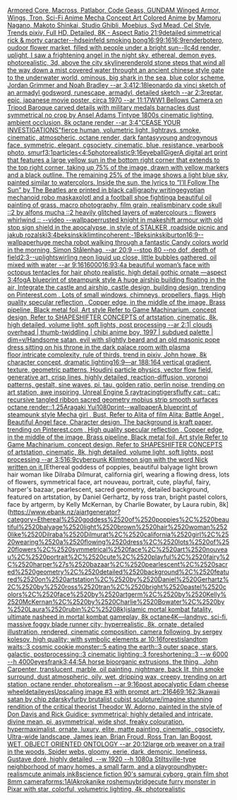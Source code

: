 [Armored Core, Macross, Patlabor, Code Geass, GUNDAM Winged Armor, Wings, Tron, Sci-Fi Anime Mecha Concept Art Colored Anime by Mamoru Nagano, Makoto Shinkai, Studio Ghibli, Moebius, Syd Mead, Cel Style, Trends pixiv, Full HD, Detailed, 8K - Aspect Ratio 21:9](https://www.ebank.nz/aiartgenerator?category=Armored%2520Core%2C%2520Macross%2C%2520Patlabor%2C%2520Code%2520Geass%2C%2520GUNDAM%2520Winged%2520Armor%2C%2520Wings%2C%2520Tron%2C%2520Sci-Fi%2520Anime%2520Mecha%2520Concept%2520Art%2520Colored%2520Anime%2520by%2520Mamoru%2520Nagano%2C%2520Makoto%2520Shinkai%2C%2520Studio%2520Ghibli%2C%2520Moebius%2C%2520Syd%2520Mead%2C%2520Cel%2520Style%2C%2520Trends%2520pixiv%2C%2520Full%2520HD%2C%2520Detailed%2C%25208K%2520-%2520Aspect%2520Ratio%252021%3A9)[detailed simmetrical rick & morty caracter](https://www.ebank.nz/aiartgenerator?category=detailed%2520simmetrical%2520rick%2520%26%2520morty%2520caracter)[--hd](https://www.ebank.nz/aiartgenerator?category=--hd)[seinfeld smoking bong](https://www.ebank.nz/aiartgenerator?category=seinfeld%2520smoking%2520bong)[16:9](https://www.ebank.nz/aiartgenerator?category=16%3A9)[9:16](https://www.ebank.nz/aiartgenerator?category=9%3A16)[16:9](https://www.ebank.nz/aiartgenerator?category=16%3A9)[render](https://www.ebank.nz/aiartgenerator?category=render)[botero, oudoor flower market, filled with people under a bright sun](https://www.ebank.nz/aiartgenerator?category=botero%2C%2520oudoor%2520flower%2520market%2C%2520filled%2520with%2520people%2520under%2520a%2520bright%2520sun)[](https://www.ebank.nz/aiartgenerator?category=)[--ll](https://www.ebank.nz/aiartgenerator?category=--ll)[c4d render, uplight, I saw a frightening angel in the night sky, ethereal, demon eyes, photorealistic, 3d, above the city skyline](https://www.ebank.nz/aiartgenerator?category=c4d%2520render%2C%2520uplight%2C%2520I%2520saw%2520a%2520frightening%2520angel%2520in%2520the%2520night%2520sky%2C%2520ethereal%2C%2520demon%2520eyes%2C%2520photorealistic%2C%25203d%2C%2520above%2520the%2520city%2520skyline)[render](https://www.ebank.nz/aiartgenerator?category=render)[old stone steps that wind all the way down a mist covered water throught an ancient chinese style gate to the underwater world, ominous, big shark in the sea, blue color scheme, Jordan Grimmer and Noah Bradley --ar 3:4](https://www.ebank.nz/aiartgenerator?category=old%2520stone%2520steps%2520that%2520wind%2520all%2520the%2520way%2520down%2520a%2520mist%2520covered%2520water%2520throught%2520an%2520ancient%2520chinese%2520style%2520gate%2520to%2520the%2520underwater%2520world%2C%2520ominous%2C%2520big%2520shark%2520in%2520the%2520sea%2C%2520blue%2520color%2520scheme%2C%2520Jordan%2520Grimmer%2520and%2520Noah%2520Bradley%2520--ar%25203%3A4)[12:18](https://www.ebank.nz/aiartgenerator?category=12%3A18)[leonardo da vinci sketch of an armadyl godsword, runescape, armadyl, detailed sketch --ar 2:3](https://www.ebank.nz/aiartgenerator?category=leonardo%2520da%2520vinci%2520sketch%2520of%2520an%2520armadyl%2520godsword%2C%2520runescape%2C%2520armadyl%2C%2520detailed%2520sketch%2520--ar%25202%3A3)[reptar, epic, japanese movie poster, circa 1970 --ar 11:17](https://www.ebank.nz/aiartgenerator?category=reptar%2C%2520epic%2C%2520japanese%2520movie%2520poster%2C%2520circa%25201970%2520--ar%252011%3A17)[WW1 Bellows Camera on Tripod Baroque carved details with military medals barnacles dust  symmetrical no crop by Ansel Adams Tintype 1800s cinematic lighting, ambient occlusion, 8k octane render --ar 3:4](https://www.ebank.nz/aiartgenerator?category=WW1%2520Bellows%2520Camera%2520on%2520Tripod%2520Baroque%2520carved%2520details%2520with%2520military%2520medals%2520barnacles%2520dust%2520%2520symmetrical%2520no%2520crop%2520by%2520Ansel%2520Adams%2520Tintype%25201800s%2520cinematic%2520lighting%2C%2520ambient%2520occlusion%2C%25208k%2520octane%2520render%2520--ar%25203%3A4)["CEASE YOUR INVESTIGATIONS"](https://www.ebank.nz/aiartgenerator?category=%22CEASE%2520YOUR%2520INVESTIGATIONS%22)[fierce human, volumetric light, lightrays, smoke, cinematic, atmospheric, octane render, dark fantasy](https://www.ebank.nz/aiartgenerator?category=fierce%2520human%2C%2520volumetric%2520light%2C%2520lightrays%2C%2520smoke%2C%2520cinematic%2C%2520atmospheric%2C%2520octane%2520render%2C%2520dark%2520fantasy)[young androgynous face, symmetric, elegant, cgsociety, cinematic, blue, resistance, yearbook photo, smurf](https://www.ebank.nz/aiartgenerator?category=young%2520androgynous%2520face%2C%2520symmetric%2C%2520elegant%2C%2520cgsociety%2C%2520cinematic%2C%2520blue%2C%2520resistance%2C%2520yearbook%2520photo%2C%2520smurf)[3:1](https://www.ebank.nz/aiartgenerator?category=3%3A1)[particles](https://www.ebank.nz/aiartgenerator?category=particles)[<4:5](https://www.ebank.nz/aiartgenerator?category=%3C4%3A5)[photorealistic](https://www.ebank.nz/aiartgenerator?category=photorealistic)[9:16](https://www.ebank.nz/aiartgenerator?category=9%3A16)[eyeball](https://www.ebank.nz/aiartgenerator?category=eyeball)[Giger](https://www.ebank.nz/aiartgenerator?category=Giger)[A digital art print that features a large yellow sun in the bottom right corner that extends to the top right corner, taking up 75% of the image, drawn with yellow markers and a black outline. The remaining 25% of the image shows a light blue sky, painted similar to watercolors. Inside the sun, the lyrics to “I’ll Follow The Sun” by The Beatles are printed in black calligraphy writing](https://www.ebank.nz/aiartgenerator?category=A%2520digital%2520art%2520print%2520that%2520features%2520a%2520large%2520yellow%2520sun%2520in%2520the%2520bottom%2520right%2520corner%2520that%2520extends%2520to%2520the%2520top%2520right%2520corner%2C%2520taking%2520up%252075%25%2520of%2520the%2520image%2C%2520drawn%2520with%2520yellow%2520markers%2520and%2520a%2520black%2520outline.%2520The%2520remaining%252025%25%2520of%2520the%2520image%2520shows%2520a%2520light%2520blue%2520sky%2C%2520painted%2520similar%2520to%2520watercolors.%2520Inside%2520the%2520sun%2C%2520the%2520lyrics%2520to%2520%E2%80%9CI%E2%80%99ll%2520Follow%2520The%2520Sun%E2%80%9D%2520by%2520The%2520Beatles%2520are%2520printed%2520in%2520black%2520calligraphy%2520writing)[egyptian mechanoid robo mask](https://www.ebank.nz/aiartgenerator?category=egyptian%2520mechanoid%2520robo%2520mask)[axolotl and a football shoe fighting](https://www.ebank.nz/aiartgenerator?category=axolotl%2520and%2520a%2520football%2520shoe%2520fighting)[a beautiful oil painting of grass, macro photography, film grain, realism](https://www.ebank.nz/aiartgenerator?category=a%2520beautiful%2520oil%2520painting%2520of%2520grass%2C%2520macro%2520photography%2C%2520film%2520grain%2C%2520realism)[binary code skull ::2 by alfons mucha ::2 heavily glitched layers of watercolours :: flowers whirlwind :: --video --wallpaper](https://www.ebank.nz/aiartgenerator?category=binary%2520code%2520skull%2520%3A%3A2%2520by%2520alfons%2520mucha%2520%3A%3A2%2520heavily%2520glitched%2520layers%2520of%2520watercolours%2520%3A%3A%2520flowers%2520whirlwind%2520%3A%3A%2520--video%2520--wallpaper)[rusted knight in makeshift armour with  old stop sign shield in the apocalypse, in style of STALKER ,roadside picnic and jakub rozalski](https://www.ebank.nz/aiartgenerator?category=rusted%2520knight%2520in%2520makeshift%2520armour%2520with%2520%2520old%2520stop%2520sign%2520shield%2520in%2520the%2520apocalypse%2C%2520in%2520style%2520of%2520STALKER%2520%2Croadside%2520picnic%2520and%2520jakub%2520rozalski)[3:4](https://www.ebank.nz/aiartgenerator?category=3%3A4)[beksinski](https://www.ebank.nz/aiartgenerator?category=beksinski)[klimt](https://www.ebank.nz/aiartgenerator?category=klimt)[incoherent:-1](https://www.ebank.nz/aiartgenerator?category=incoherent%3A-1)[Beksinkski](https://www.ebank.nz/aiartgenerator?category=Beksinkski)[burton](https://www.ebank.nz/aiartgenerator?category=burton)[16:9](https://www.ebank.nz/aiartgenerator?category=16%3A9)[--wallpaper](https://www.ebank.nz/aiartgenerator?category=--wallpaper)[huge mecha robot walking through a fantastic Candy colors world in the morning, Simon Stålenhag, --ar 20:9 --stop 80 --no dof ,depth of field](https://www.ebank.nz/aiartgenerator?category=huge%2520mecha%2520robot%2520walking%2520through%2520a%2520fantastic%2520Candy%2520colors%2520world%2520in%2520the%2520morning%2C%2520Simon%2520St%C3%A5lenhag%2C%2520--ar%252020%3A9%2520--stop%252080%2520--no%2520dof%2520%2Cdepth%2520of%2520field)[2:3](https://www.ebank.nz/aiartgenerator?category=2%3A3)[--uplight](https://www.ebank.nz/aiartgenerator?category=--uplight)[swirling neon liquid up close, little bubbles gathered, oil mixed with water --ar 9:16](https://www.ebank.nz/aiartgenerator?category=swirling%2520neon%2520liquid%2520up%2520close%2C%2520little%2520bubbles%2520gathered%2C%2520oil%2520mixed%2520with%2520water%2520--ar%25209%3A16)[16000](https://www.ebank.nz/aiartgenerator?category=16000)[16:9](https://www.ebank.nz/aiartgenerator?category=16%3A9)[3:4](https://www.ebank.nz/aiartgenerator?category=3%3A4)[a beautiful woman’s face with octopus tentacles for hair photo realistic, high detail gothic ornate —aspect 3:4](https://www.ebank.nz/aiartgenerator?category=a%2520beautiful%2520woman%E2%80%99s%2520face%2520with%2520octopus%2520tentacles%2520for%2520hair%2520photo%2520realistic%2C%2520high%2520detail%2520gothic%2520ornate%2520%E2%80%94aspect%25203%3A4)[fog](https://www.ebank.nz/aiartgenerator?category=fog)[A blueprint of steampunk style A huge airship building floating in the air, Integrate the castle and airship, castle design, building design,  trending on Pinterest.com , Lots of small windows, chimneys, propellers, flags, High quality specular reflection ,  Copper  edge, in the middle of the image, Brass pipeline,  Black metal foil,  Art style Refer to Game Machinarium.  concept design, Refer to SHAPESHIFTER CONCEPTS  of artstation, cinematic,  8k, high detailed,  volume light,  soft lights,  post processing    --ar 2:1](https://www.ebank.nz/aiartgenerator?category=A%2520blueprint%2520of%2520steampunk%2520style%2520A%2520huge%2520airship%2520building%2520floating%2520in%2520the%2520air%2C%2520Integrate%2520the%2520castle%2520and%2520airship%2C%2520castle%2520design%2C%2520building%2520design%2C%2520%2520trending%2520on%2520Pinterest.com%2520%2C%2520Lots%2520of%2520small%2520windows%2C%2520chimneys%2C%2520propellers%2C%2520flags%2C%2520High%2520quality%2520specular%2520reflection%2520%2C%2520%2520Copper%2520%2520edge%2C%2520in%2520the%2520middle%2520of%2520the%2520image%2C%2520Brass%2520pipeline%2C%2520%2520Black%2520metal%2520foil%2C%2520%2520Art%2520style%2520Refer%2520to%2520Game%2520Machinarium.%2520%2520concept%2520design%2C%2520Refer%2520to%2520SHAPESHIFTER%2520CONCEPTS%2520%2520of%2520artstation%2C%2520cinematic%2C%2520%25208k%2C%2520high%2520detailed%2C%2520%2520volume%2520light%2C%2520%2520soft%2520lights%2C%2520%2520post%2520processing%2520%2520%2520%2520--ar%25202%3A1)[| clouds overhead | thumb-twiddling | chibi anime boy, 1997 | subdued palette | dim=v](https://www.ebank.nz/aiartgenerator?category=%7C%2520clouds%2520overhead%2520%7C%2520thumb-twiddling%2520%7C%2520chibi%2520anime%2520boy%2C%25201997%2520%7C%2520subdued%2520palette%2520%7C%2520dim%3Dv)[/Handsome satan, evil   with slightly beard and an old masonic  pope dress sitting on his throne in the dark palace room with plasma floor,intricate complexity, rule of thirds, trend in pixiv, John howe, 8k character concept, dramatic lighting](https://www.ebank.nz/aiartgenerator?category=/Handsome%2520satan%2C%2520evil%2520%2520%2520with%2520slightly%2520beard%2520and%2520an%2520old%2520masonic%2520%2520pope%2520dress%2520sitting%2520on%2520his%2520throne%2520in%2520the%2520dark%2520palace%2520room%2520with%2520plasma%2520floor%2Cintricate%2520complexity%2C%2520rule%2520of%2520thirds%2C%2520trend%2520in%2520pixiv%2C%2520John%2520howe%2C%25208k%2520character%2520concept%2C%2520dramatic%2520lighting)[16:9](https://www.ebank.nz/aiartgenerator?category=16%3A9)[—ar 188:164 vertical gradient, texture, geometric patterns, Houdini particle physics, vector flow field, generative art, crisp lines, highly detailed, reaction-diffusion, voronoi patterns, gestalt, sine waves, pi, tau, golden ratio, perlin noise, trending on art station, awe inspiring, Unreal Engine 5 raytracing](https://www.ebank.nz/aiartgenerator?category=%E2%80%94ar%2520188%3A164%2520vertical%2520gradient%2C%2520texture%2C%2520geometric%2520patterns%2C%2520Houdini%2520particle%2520physics%2C%2520vector%2520flow%2520field%2C%2520generative%2520art%2C%2520crisp%2520lines%2C%2520highly%2520detailed%2C%2520reaction-diffusion%2C%2520voronoi%2520patterns%2C%2520gestalt%2C%2520sine%2520waves%2C%2520pi%2C%2520tau%2C%2520golden%2520ratio%2C%2520perlin%2520noise%2C%2520trending%2520on%2520art%2520station%2C%2520awe%2520inspiring%2C%2520Unreal%2520Engine%25205%2520raytracing)[tigers](https://www.ebank.nz/aiartgenerator?category=tigers)[fluffy cat:: cat:: recursive tangled ribbon sacred geometry mobius strip smooth surfaces octane render::1.25](https://www.ebank.nz/aiartgenerator?category=fluffy%2520cat%3A%3A%2520cat%3A%3A%2520recursive%2520tangled%2520ribbon%2520sacred%2520geometry%2520mobius%2520strip%2520smooth%2520surfaces%2520octane%2520render%3A%3A1.25)[Aragaki Yui](https://www.ebank.nz/aiartgenerator?category=Aragaki%2520Yui)[1080](https://www.ebank.nz/aiartgenerator?category=1080)[print](https://www.ebank.nz/aiartgenerator?category=print)[--wallpaper](https://www.ebank.nz/aiartgenerator?category=--wallpaper)[A blueprint of steampunk style Mecha girl , Bust, Refer to  Alita of film Alita: Battle Angel , Beautiful Angel face,  Character design, The background is kraft paper,  trending on Pinterest.com  , High quality specular reflection ,  Copper  edge, in the middle of the image, Brass pipeline,  Black metal foil,  Art style Refer to Game Machinarium.  concept design, Refer to SHAPESHIFTER CONCEPTS  of artstation, cinematic,  8k, high detailed,  volume light,  soft lights,  post processing    --ar 3:5](https://www.ebank.nz/aiartgenerator?category=A%2520blueprint%2520of%2520steampunk%2520style%2520Mecha%2520girl%2520%2C%2520Bust%2C%2520Refer%2520to%2520%2520Alita%2520of%2520film%2520Alita%3A%2520Battle%2520Angel%2520%2C%2520Beautiful%2520Angel%2520face%2C%2520%2520Character%2520design%2C%2520The%2520background%2520is%2520kraft%2520paper%2C%2520%2520trending%2520on%2520Pinterest.com%2520%2520%2C%2520High%2520quality%2520specular%2520reflection%2520%2C%2520%2520Copper%2520%2520edge%2C%2520in%2520the%2520middle%2520of%2520the%2520image%2C%2520Brass%2520pipeline%2C%2520%2520Black%2520metal%2520foil%2C%2520%2520Art%2520style%2520Refer%2520to%2520Game%2520Machinarium.%2520%2520concept%2520design%2C%2520Refer%2520to%2520SHAPESHIFTER%2520CONCEPTS%2520%2520of%2520artstation%2C%2520cinematic%2C%2520%25208k%2C%2520high%2520detailed%2C%2520%2520volume%2520light%2C%2520%2520soft%2520lights%2C%2520%2520post%2520processing%2520%2520%2520%2520--ar%25203%3A5)[16:9](https://www.ebank.nz/aiartgenerator?category=16%3A9)[cyberpunk Klimt](https://www.ebank.nz/aiartgenerator?category=cyberpunk%2520Klimt)[neon sign with the word Nick written on it.](https://www.ebank.nz/aiartgenerator?category=neon%2520sign%2520with%2520the%2520word%2520Nick%2520written%2520on%2520it.)[Ethereal goddess of poppies, beautiful balyage light brown hair woman like Dilraba Dilmurat, california girl, wearing a flowing dress, lots of flowers, symmetrical face, art nouveau, portrait, cute, playful, fairy, harper's bazaar, pearlescent, sacred geometry, detailed background, featured on artstation, by Daniel Gerhartz, by ross tran, bright pastel colors, face by artgerm, by Kelly McKernan, by Charlie Bowater, by Laura rubin, 8k](https://www.ebank.nz/aiartgenerator?category=Ethereal%2520goddess%2520of%2520poppies%2C%2520beautiful%2520balyage%2520light%2520brown%2520hair%2520woman%2520like%2520Dilraba%2520Dilmurat%2C%2520california%2520girl%2C%2520wearing%2520a%2520flowing%2520dress%2C%2520lots%2520of%2520flowers%2C%2520symmetrical%2520face%2C%2520art%2520nouveau%2C%2520portrait%2C%2520cute%2C%2520playful%2C%2520fairy%2C%2520harper%27s%2520bazaar%2C%2520pearlescent%2C%2520sacred%2520geometry%2C%2520detailed%2520background%2C%2520featured%2520on%2520artstation%2C%2520by%2520Daniel%2520Gerhartz%2C%2520by%2520ross%2520tran%2C%2520bright%2520pastel%2520colors%2C%2520face%2520by%2520artgerm%2C%2520by%2520Kelly%2520McKernan%2C%2520by%2520Charlie%2520Bowater%2C%2520by%2520Laura%2520rubin%2C%25208k)[islamic mortal kombat fatality, ultimate nasheed in mortal kombat gameplay, 8k octane](https://www.ebank.nz/aiartgenerator?category=islamic%2520mortal%2520kombat%2520fatality%2C%2520ultimate%2520nasheed%2520in%2520mortal%2520kombat%2520gameplay%2C%25208k%2520octane)[4K](https://www.ebank.nz/aiartgenerator?category=4K)[—land](https://www.ebank.nz/aiartgenerator?category=%E2%80%94land)[nyc, sci-fi, massive foggy blade runner city; hyperrealistic, 8k, ornate, detailed illustration, rendered, cinematic composition, camera following, by sergey kolesov, high quality; with symbolic elements ar 10:16](https://www.ebank.nz/aiartgenerator?category=nyc%2C%2520sci-fi%2C%2520massive%2520foggy%2520blade%2520runner%2520city%3B%2520hyperrealistic%2C%25208k%2C%2520ornate%2C%2520detailed%2520illustration%2C%2520rendered%2C%2520cinematic%2520composition%2C%2520camera%2520following%2C%2520by%2520sergey%2520kolesov%2C%2520high%2520quality%3B%2520with%2520symbolic%2520elements%2520ar%252010%3A16)[forest](https://www.ebank.nz/aiartgenerator?category=forest)[island](https://www.ebank.nz/aiartgenerator?category=island)[tom waits::3 cosmic cookie monster::5 eating the earth::3 outer space, stars, galactic, postprocessing::3 cinematic lighting::3 foreshortening::3  --w 6000 --h 4000](https://www.ebank.nz/aiartgenerator?category=tom%2520waits%3A%3A3%2520cosmic%2520cookie%2520monster%3A%3A5%2520eating%2520the%2520earth%3A%3A3%2520outer%2520space%2C%2520stars%2C%2520galactic%2C%2520postprocessing%3A%3A3%2520cinematic%2520lighting%3A%3A3%2520foreshortening%3A%3A3%2520%2520--w%25206000%2520--h%25204000)[eyes](https://www.ebank.nz/aiartgenerator?category=eyes)[frank](https://www.ebank.nz/aiartgenerator?category=frank)[3:4](https://www.ebank.nz/aiartgenerator?category=3%3A4)[4:5](https://www.ebank.nz/aiartgenerator?category=4%3A5)[A horse bioorganic extrusions, the thing,, John Carpenter, translucent, marble, oil painting, nightmare, back lit, thin smoke surround, dust atmospheric, oily, wet, dripping wax, creepy, trending on art station, octane render, photorealism --ar 9:16](https://www.ebank.nz/aiartgenerator?category=A%2520horse%2520bioorganic%2520extrusions%2C%2520the%2520thing%2C%2C%2520John%2520Carpenter%2C%2520translucent%2C%2520marble%2C%2520oil%2520painting%2C%2520nightmare%2C%2520back%2520lit%2C%2520thin%2520smoke%2520surround%2C%2520dust%2520atmospheric%2C%2520oily%2C%2520wet%2C%2520dripping%2520wax%2C%2520creepy%2C%2520trending%2520on%2520art%2520station%2C%2520octane%2520render%2C%2520photorealism%2520--ar%25209%3A16)[post apocalyptic Edam cheese wheel](https://www.ebank.nz/aiartgenerator?category=post%2520apocalyptic%2520Edam%2520cheese%2520wheel)[detail](https://www.ebank.nz/aiartgenerator?category=detail)[eyes](https://www.ebank.nz/aiartgenerator?category=eyes)[Upscaling image #3 with prompt art::2](https://www.ebank.nz/aiartgenerator?category=Upscaling%2520image%2520%233%2520with%2520prompt%2520art%3A%3A2)[1646](https://www.ebank.nz/aiartgenerator?category=1646)[9:16](https://www.ebank.nz/aiartgenerator?category=9%3A16)[2:3](https://www.ebank.nz/aiartgenerator?category=2%3A3)[kawaii satan by chip zdarsky](https://www.ebank.nz/aiartgenerator?category=kawaii%2520satan%2520by%2520chip%2520zdarsky)[furby brutalist cubist sculpture](https://www.ebank.nz/aiartgenerator?category=furby%2520brutalist%2520cubist%2520sculpture)[/imagine stunning rendition of the critical theorist Theodor W. Adorno, painted in the style of Don Davis and Rick Guidice; symmetrical; highly detailed and intricate, divine mean, pi, asymmetrical, wide shot, freaky colouration, hypermaximalist, ornate, luxury, elite, matte painting, cinematic, cgsociety, Ultra-wide landscape, James jean, Brian Froud, Ross Tran, Ian Bogost, WET, OBJECT ORIENTED ONTOLOGY --ar 20:12](https://www.ebank.nz/aiartgenerator?category=/imagine%2520stunning%2520rendition%2520of%2520the%2520critical%2520theorist%2520Theodor%2520W.%2520Adorno%2C%2520painted%2520in%2520the%2520style%2520of%2520Don%2520Davis%2520and%2520Rick%2520Guidice%3B%2520symmetrical%3B%2520highly%2520detailed%2520and%2520intricate%2C%2520divine%2520mean%2C%2520pi%2C%2520asymmetrical%2C%2520wide%2520shot%2C%2520freaky%2520colouration%2C%2520hypermaximalist%2C%2520ornate%2C%2520luxury%2C%2520elite%2C%2520matte%2520painting%2C%2520cinematic%2C%2520cgsociety%2C%2520Ultra-wide%2520landscape%2C%2520James%2520jean%2C%2520Brian%2520Froud%2C%2520Ross%2520Tran%2C%2520Ian%2520Bogost%2C%2520WET%2C%2520OBJECT%2520ORIENTED%2520ONTOLOGY%2520--ar%252020%3A12)[large orb weaver on a trail in the woods, Spider webs, gloomy, eerie, dark, demonic, loneliness, Gustave doré, highly detailed, --w 1920 --h 1080](https://www.ebank.nz/aiartgenerator?category=large%2520orb%2520weaver%2520on%2520a%2520trail%2520in%2520the%2520woods%2C%2520Spider%2520webs%2C%2520gloomy%2C%2520eerie%2C%2520dark%2C%2520demonic%2C%2520loneliness%2C%2520Gustave%2520dor%C3%A9%2C%2520highly%2520detailed%2C%2520--w%25201920%2520--h%25201080)[a Stiltsville-type neighborhood of many homes, a small farm, and a playground](https://www.ebank.nz/aiartgenerator?category=a%2520Stiltsville-type%2520neighborhood%2520of%2520many%2520homes%2C%2520a%2520small%2520farm%2C%2520and%2520a%2520playground)[hyper-realism](https://www.ebank.nz/aiartgenerator?category=hyper-realism)[cute animals,ink](https://www.ebank.nz/aiartgenerator?category=cute%2520animals%2Cink)[8](https://www.ebank.nz/aiartgenerator?category=8)[science fiction 90's samurai cyborg, grain film shot 8mm camera](https://www.ebank.nz/aiartgenerator?category=science%2520fiction%252090%27s%2520samurai%2520cyborg%2C%2520grain%2520film%2520shot%25208mm%2520camera)[forms:1](https://www.ebank.nz/aiartgenerator?category=forms%3A1)[AlAkroka](https://www.ebank.nz/aiartgenerator?category=AlAkroka)[nike roshe](https://www.ebank.nz/aiartgenerator?category=nike%2520roshe)[muybridge](https://www.ebank.nz/aiartgenerator?category=muybridge)[cute furry monster in Pixar with star, colorful, volumetric lighting, 4k, photorealistic](https://www.ebank.nz/aiartgenerator?category=cute%2520furry%2520monster%2520in%2520Pixar%2520with%2520star%2C%2520colorful%2C%2520volumetric%2520lighting%2C%25204k%2C%2520photorealistic)